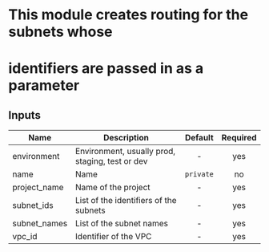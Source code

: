 # This module creates routing for the subnets whose
# identifiers are passed in as a parameter


## Inputs

| Name | Description | Default | Required |
|------|-------------|:-----:|:-----:|
| environment | Environment, usually prod, staging, test or dev | - | yes |
| name | Name | `private` | no |
| project_name | Name of the project | - | yes |
| subnet_ids | List of the identifiers of the subnets | - | yes |
| subnet_names | List of the subnet names | - | yes |
| vpc_id | Identifier of the VPC | - | yes |

